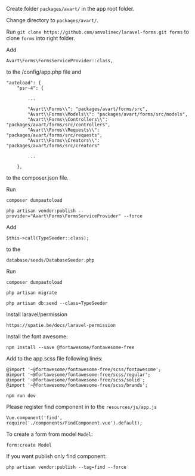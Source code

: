 Create folder `packages/avart/` in the app root folder.

Change directory to `packages/avart/`.

Run `git clone https://github.com/amvolinec/laravel-forms.git forms` to clone `forms` into right folder.

Add 

`Avart\Forms\FormsServiceProvider::class,`

to the /config/app.php file and

    "autoload": {
        "psr-4": {
        
            ...
            
            "Avart\\Forms\\": "packages/avart/forms/src",
            "Avart\\Forms\\Models\\": "packages/avart/forms/src/models",
            "Avart\\Forms\\Controllers\\": "packages/avart/forms/src/controllers",
            "Avart\\Forms\\Requests\\": "packages/avart/forms/src/requests",
            "Avart\\Forms\\Creators\\": "packages/avart/forms/src/creators"
            
            ...
            
        },

to the composer.json file.

Run

`composer dumpautoload`

`php artisan vendor:publish --provider="Avart\Forms\FormsServiceProvider" --force`

Add 

`$this->call(TypeSeeder::class);` 

to the 

`database/seeds/DatabaseSeeder.php`

Run

`composer dumpautoload`

 `php artisan migrate`
 
 `php artisan db:seed --class=TypeSeeder`

Install laravel/permission

`https://spatie.be/docs/laravel-permission`

Install the font awesome:

`npm install --save @fortawesome/fontawesome-free`

Add to the app.scss file following lines:

    @import '~@fortawesome/fontawesome-free/scss/fontawesome';
    @import '~@fortawesome/fontawesome-free/scss/regular';
    @import '~@fortawesome/fontawesome-free/scss/solid';
    @import '~@fortawesome/fontawesome-free/scss/brands';

`npm run dev`

Please register find component in to the `resources/js/app.js` 

    Vue.component('find', require('./components/FindComponent.vue').default);



To create a form from model `Model`:

`form:create Model`

If you want publish only find component:

    php artisan vendor:publish --tag=find --force 
